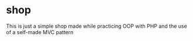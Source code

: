 # shop
This is just a simple shop made while practicing OOP with PHP and the use of a self-made MVC pattern
